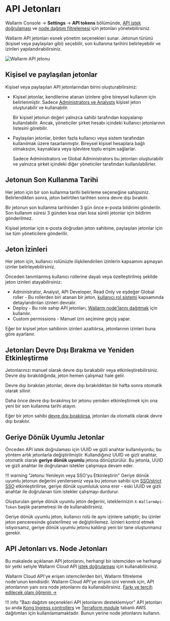 [user-roles-article]:       ../../user-guides/settings/users.md#user-roles
[img-api-tokens-edit]:      ../../images/api-tokens-edit.png

# API Jetonları

Wallarm Console → **Settings** → **API tokens** bölümünde, [API istek doğrulaması](../../api/overview.md) ve [node dağıtım filtrelemesi](../../installation/supported-deployment-options.md) için jetonları yönetebilirsiniz.

Wallarm API jetonları esnek yönetim seçenekleri sunar. Jetonun türünü (kişisel veya paylaşılan gibi) seçebilir, son kullanma tarihini belirleyebilir ve izinleri yapılandırabilirsiniz.

![Wallarm API jetonu][img-api-tokens-edit]

## Kişisel ve paylaşılan jetonlar

Kişisel veya paylaşılan API jetonlarından birini oluşturabilirsiniz:

* Kişisel jetonlar, kendilerine atanan izinlere göre bireysel kullanım için belirlenmiştir. Sadece [Administrators ve Analysts](users.md#user-roles) kişisel jeton oluşturabilir ve kullanabilir.

    Bir kişisel jetonun değeri yalnızca sahibi tarafından kopyalanıp kullanılabilir. Ancak, yöneticiler şirket hesabı içindeki kullanıcı jetonlarının listesini görebilir.
* Paylaşılan jetonlar, birden fazla kullanıcı veya sistem tarafından kullanılmak üzere tasarlanmıştır. Bireysel kişisel hesaplara bağlı olmaksızın, kaynaklara veya işlevlere toplu erişim sağlarlar.

    Sadece Administrators ve Global Administrators bu jetonları oluşturabilir ve yalnızca şirket içindeki diğer yöneticiler tarafından kullanılabilirler.

## Jetonun Son Kullanma Tarihi

Her jeton için bir son kullanma tarihi belirleme seçeneğine sahipsiniz. Belirlendikten sonra, jeton belirtilen tarihten sonra devre dışı bırakılır.

Bir jetonun son kullanma tarihinden 3 gün önce e-posta bildirimi gönderilir. Son kullanım süresi 3 günden kısa olan kısa süreli jetonlar için bildirim gönderilmez.

Kişisel jetonlar için e-posta doğrudan jeton sahibine, paylaşılan jetonlar için ise tüm yöneticilere gönderilir.

## Jeton İzinleri

Her jeton için, kullanıcı rolünüzle ilişkilendirilen izinlerin kapsamını aşmayan izinler belirleyebilirsiniz.

Önceden tanımlanmış kullanıcı rollerine dayalı veya özelleştirilmiş şekilde jeton izinleri atayabilirsiniz:

* Administrator, Analyst, API Developer, Read Only ve eşdeğer Global roller - Bu rollerden biri atanan bir jeton, [kullanıcı rol sistemi](users.md#user-roles) kapsamında detaylandırılan izinleri devralır.
* Deploy - Bu role sahip API jetonları, [Wallarm node'larını dağıtmak](../../installation/supported-deployment-options.md) için kullanılır.
* Custom permissions - Manuel izin seçimine geçiş yapar.
<!--
    [OpenAPI security testing](../../fast/openapi-security-testing.md) için bir jeton oluşturmak adına, ilgili izinlere sahip özel rol gereklidir.-->

Eğer bir kişisel jeton sahibinin izinleri azaltılırsa, jetonlarının izinleri buna göre ayarlanır.

## Jetonları Devre Dışı Bırakma ve Yeniden Etkinleştirme

Jetonlarınızı manuel olarak devre dışı bırakabilir veya etkinleştirebilirsiniz. Devre dışı bırakıldığında, jeton hemen çalışmaz hale gelir.

Devre dışı bırakılan jetonlar, devre dışı bırakıldıktan bir hafta sonra otomatik olarak silinir.

Daha önce devre dışı bırakılmış bir jetonu yeniden etkinleştirmek için ona yeni bir son kullanma tarihi atayın.

Eğer bir jeton sahibi [devre dışı bırakılırsa](../../user-guides/settings/users.md#disabling-and-deleting-users), jetonları da otomatik olarak devre dışı bırakılır.

## Geriye Dönük Uyumlu Jetonlar

Önceden API istek doğrulaması için UUID ve gizli anahtar kullanılıyordu; bu yöntem artık jetonlarla değiştirilmiştir. Kullandığınız UUID ve gizli anahtar, otomatik olarak **geriye dönük uyumlu** jetona dönüştürülür. Bu jetonla, UUID ve gizli anahtar ile doğrulanan istekler çalışmaya devam eder.

!!! warning "Jetonu Yenileyin veya SSO'yu Etkinleştirin"
    Geriye dönük uyumlu jetonun değerini yenilerseniz veya bu jetonun sahibi için [SSO/strict SSO](../../admin-en/configuration-guides/sso/intro.md) etkinleştirilirse, geriye dönük uyumluluk sona erer - eski UUID ve gizli anahtar ile doğrulanan tüm istekler çalışmayı durdurur.

Oluşturulan geriye dönük uyumlu jeton değerini, isteklerinizin `X-WallarmApi-Token` başlık parametresi ile de kullanabilirsiniz.

Geriye dönük uyumlu jeton, kullanıcı rolü ile aynı izinlere sahiptir; bu izinler jeton penceresinde gösterilmez ve değiştirilemez. İzinleri kontrol etmek istiyorsanız, geriye dönük uyumlu jetonu kaldırıp yeni bir tane oluşturmanız gerekir.

## API Jetonları vs. Node Jetonları

Bu makalede açıklanan API jetonlarını, herhangi bir istemciden ve herhangi bir yetki setiyle Wallarm Cloud API [istek doğrulaması](../../api/overview.md) için kullanabilirsiniz.

Wallarm Cloud API'ye erişen istemcilerden biri, Wallarm filtreleme node'unun kendisidir. Wallarm Cloud API'ye erişim izni vermek için, API jetonlarının yanı sıra node jetonlarını da kullanabilirsiniz. [Farkı ve tercih edilecek olanı öğrenin →](../../user-guides/nodes/nodes.md#api-and-node-tokens-for-node-creation)

!!! info "Bazı dağıtım seçenekleri API jetonlarını desteklemiyor"
    API jetonları şu anda [Kong Ingress controllers](../../installation/kubernetes/kong-ingress-controller/deployment.md) ve [Terraform module](../../installation/cloud-platforms/aws/terraform-module/overview.md) tabanlı AWS dağıtımları için kullanılamamaktadır. Bunun yerine node jetonlarını kullanın.